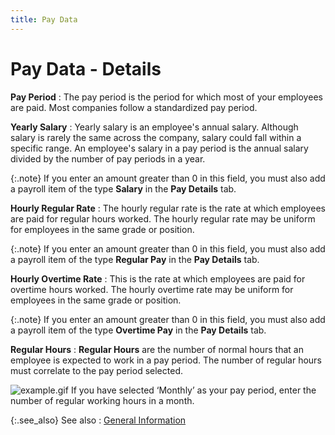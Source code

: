 ```yaml
---
title: Pay Data
---
```


# Pay Data - Details


**Pay Period**
: The pay period is the period for which most of your  employees are paid. Most companies follow a standardized pay period.


**Yearly Salary**
: Yearly salary is an employee's annual salary. Although  salary is rarely the same across the company, salary could fall within  a specific range. An employee's salary in a pay period is the annual salary  divided by the number of pay periods in a year.


{:.note}
If you enter an amount greater than 0 in this  field, you must also add a payroll item of the type **Salary**  in the **Pay Details** tab.


**Hourly Regular Rate**
: The hourly regular rate is the rate at which employees  are paid for regular hours worked. The hourly regular rate may be uniform  for employees in the same grade or position.


{:.note}
If you enter an amount greater than 0 in this  field, you must also add a payroll item of the type **Regular 
 Pay** in the **Pay Details**  tab.


**Hourly Overtime Rate**
: This is the rate at which employees are paid for  overtime hours worked. The hourly overtime rate may be uniform for employees  in the same grade or position.


{:.note}
If you enter an amount greater than 0 in this  field, you must also add a payroll item of the type **Overtime 
 Pay** in the **Pay Details** tab.


**Regular Hours**
: **Regular Hours**  are the number of normal hours that an employee is expected to work in  a pay period. The number of regular hours must correlate to the pay period  selected.


![example.gif]({{site.prl_baseurl}}/img/example.gif) If  you have selected ‘Monthly’ as your pay period, enter the number of regular  working hours in a month.


{:.see_also}
See also
: [General  Information]({{site.prl_baseurl}}/setup/the-employee-template/employee_template_general.html)
